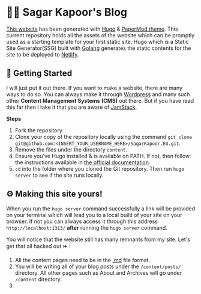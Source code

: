 # :man_technologist: Sagar Kapoor's Blog

[This website](https://www.sagarkapoor.eu/) has been generated with [Hugo](https://gohugo.io/) & [PaperMod theme](https://github.com/adityatelange/hugo-PaperMod). This current repository holds all the assets of the website which can be promptly used as a starting template for your first static site. Hugo which is a Static Site Generator(SSG) built with [Golang](https://golang.org/) generates the static contents for the site to be deployed to [Netlify](https://www.netlify.com/). 

 ## :checkered_flag: Getting Started 

 I will just put it out there. If you want to make a website, there are many ways to do so. You can always make it through [Wordpress](https://wordpress.org/) and many such other **Content Management Systems** **(CMS)**  out there. But if you have read this far then I take it that you are aware of [JamStack](https://jamstack.org/). 

**Steps**

1. Fork the repository.
2. Clone your copy of the repository locally using the command `git clone git@github.com:<INSERT_YOUR_USERNAME_HERE>/SagarKapoor.EU.git`.
3. Remove the files under the directory `content`.
4. Ensure you've Hugo installed & is available on PATH. If not, then follow the instructions available in [the official documentation](https://gohugo.io/getting-started/installing/).
5. `cd` into the folder where you cloned the Git repository. Then run `hugo server` to see if the site runs locally. 

## :gear: Making this site yours!

When you run the `hugo server` command successfully a link will be provided on your terminal which will lead you to a local build of your site on your browser. If not you can always access it through this address `http://localhost:1313/` **after** running the `hugo server` command. 

You will notice that the website still has many remnants from my site. Let's get that all hacked out :fast_forward: :

1. All the content pages need to be in the [.md](https://www.markdownguide.org/basic-syntax/) file format.
2. You will be writing all of your blog posts under the `/content/posts/` directory. All other pages such as About and Archives will go under `/content` directory. 
3. 


 

